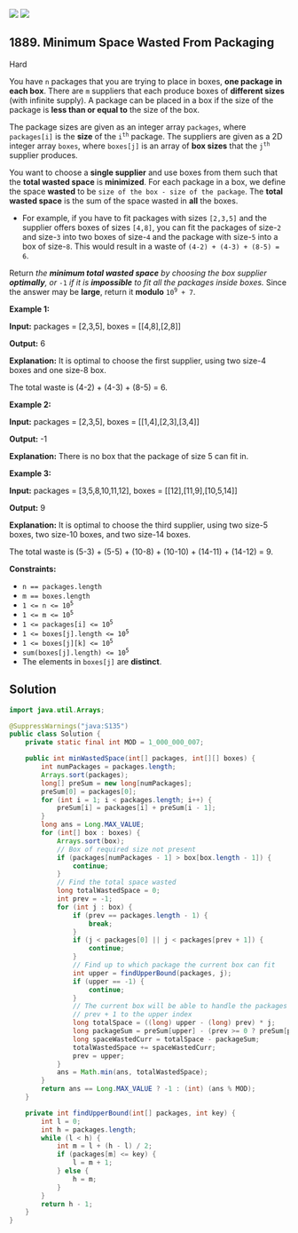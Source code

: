 [![](https://img.shields.io/github/stars/javadev/LeetCode-in-Java?label=Stars&style=flat-square)](https://github.com/javadev/LeetCode-in-Java)
[![](https://img.shields.io/github/forks/javadev/LeetCode-in-Java?label=Fork%20me%20on%20GitHub%20&style=flat-square)](https://github.com/javadev/LeetCode-in-Java/fork)

## 1889\. Minimum Space Wasted From Packaging

Hard

You have `n` packages that you are trying to place in boxes, **one package in each box**. There are `m` suppliers that each produce boxes of **different sizes** (with infinite supply). A package can be placed in a box if the size of the package is **less than or equal to** the size of the box.

The package sizes are given as an integer array `packages`, where `packages[i]` is the **size** of the <code>i<sup>th</sup></code> package. The suppliers are given as a 2D integer array `boxes`, where `boxes[j]` is an array of **box sizes** that the <code>j<sup>th</sup></code> supplier produces.

You want to choose a **single supplier** and use boxes from them such that the **total wasted space** is **minimized**. For each package in a box, we define the space **wasted** to be `size of the box - size of the package`. The **total wasted space** is the sum of the space wasted in **all** the boxes.

*   For example, if you have to fit packages with sizes `[2,3,5]` and the supplier offers boxes of sizes `[4,8]`, you can fit the packages of size-`2` and size-`3` into two boxes of size-`4` and the package with size-`5` into a box of size-`8`. This would result in a waste of `(4-2) + (4-3) + (8-5) = 6`.

Return _the **minimum total wasted space** by choosing the box supplier **optimally**, or_ `-1` _if it is **impossible** to fit all the packages inside boxes._ Since the answer may be **large**, return it **modulo** <code>10<sup>9</sup> + 7</code>.

**Example 1:**

**Input:** packages = [2,3,5], boxes = \[\[4,8],[2,8]]

**Output:** 6

**Explanation:** It is optimal to choose the first supplier, using two size-4 boxes and one size-8 box.

The total waste is (4-2) + (4-3) + (8-5) = 6. 

**Example 2:**

**Input:** packages = [2,3,5], boxes = \[\[1,4],[2,3],[3,4]]

**Output:** -1

**Explanation:** There is no box that the package of size 5 can fit in. 

**Example 3:**

**Input:** packages = [3,5,8,10,11,12], boxes = \[\[12],[11,9],[10,5,14]]

**Output:** 9

**Explanation:** It is optimal to choose the third supplier, using two size-5 boxes, two size-10 boxes, and two size-14 boxes.

The total waste is (5-3) + (5-5) + (10-8) + (10-10) + (14-11) + (14-12) = 9. 

**Constraints:**

*   `n == packages.length`
*   `m == boxes.length`
*   <code>1 <= n <= 10<sup>5</sup></code>
*   <code>1 <= m <= 10<sup>5</sup></code>
*   <code>1 <= packages[i] <= 10<sup>5</sup></code>
*   <code>1 <= boxes[j].length <= 10<sup>5</sup></code>
*   <code>1 <= boxes[j][k] <= 10<sup>5</sup></code>
*   <code>sum(boxes[j].length) <= 10<sup>5</sup></code>
*   The elements in `boxes[j]` are **distinct**.

## Solution

```java
import java.util.Arrays;

@SuppressWarnings("java:S135")
public class Solution {
    private static final int MOD = 1_000_000_007;

    public int minWastedSpace(int[] packages, int[][] boxes) {
        int numPackages = packages.length;
        Arrays.sort(packages);
        long[] preSum = new long[numPackages];
        preSum[0] = packages[0];
        for (int i = 1; i < packages.length; i++) {
            preSum[i] = packages[i] + preSum[i - 1];
        }
        long ans = Long.MAX_VALUE;
        for (int[] box : boxes) {
            Arrays.sort(box);
            // Box of required size not present
            if (packages[numPackages - 1] > box[box.length - 1]) {
                continue;
            }
            // Find the total space wasted
            long totalWastedSpace = 0;
            int prev = -1;
            for (int j : box) {
                if (prev == packages.length - 1) {
                    break;
                }
                if (j < packages[0] || j < packages[prev + 1]) {
                    continue;
                }
                // Find up to which package the current box can fit
                int upper = findUpperBound(packages, j);
                if (upper == -1) {
                    continue;
                }
                // The current box will be able to handle the packages from
                // prev + 1 to the upper index
                long totalSpace = ((long) upper - (long) prev) * j;
                long packageSum = preSum[upper] - (prev >= 0 ? preSum[prev] : 0);
                long spaceWastedCurr = totalSpace - packageSum;
                totalWastedSpace += spaceWastedCurr;
                prev = upper;
            }
            ans = Math.min(ans, totalWastedSpace);
        }
        return ans == Long.MAX_VALUE ? -1 : (int) (ans % MOD);
    }

    private int findUpperBound(int[] packages, int key) {
        int l = 0;
        int h = packages.length;
        while (l < h) {
            int m = l + (h - l) / 2;
            if (packages[m] <= key) {
                l = m + 1;
            } else {
                h = m;
            }
        }
        return h - 1;
    }
}
```